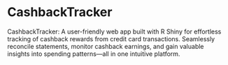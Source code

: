 # CashbackTracker
CashbackTracker: A user-friendly web app built with R Shiny for effortless tracking of cashback rewards from credit card transactions. Seamlessly reconcile statements, monitor cashback earnings, and gain valuable insights into spending patterns—all in one intuitive platform.

